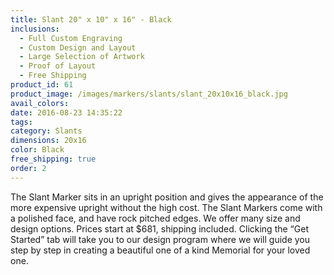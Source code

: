 ```yaml
---
title: Slant 20" x 10" x 16" - Black
inclusions:
  - Full Custom Engraving
  - Custom Design and Layout
  - Large Selection of Artwork
  - Proof of Layout
  - Free Shipping
product_id: 61
product_image: /images/markers/slants/slant_20x10x16_black.jpg
avail_colors: 
date: 2016-08-23 14:35:22
tags:
category: Slants
dimensions: 20x16
color: Black
free_shipping: true
order: 2
---
```

The Slant Marker sits in an upright position and gives the appearance of the more expensive upright without the high cost. The Slant Markers come with a polished face, and have rock pitched edges. We offer many size and design options. Prices start at $681, shipping included. Clicking the “Get Started” tab will take you to our design program where we will guide you step by step in creating a beautiful one of a kind Memorial for your loved one. 